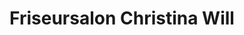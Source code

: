 ---
title: "Friseursalon Christina Will"
url: /kaiserslautern/friseursalon-christina-will/
shop: Friseur
---